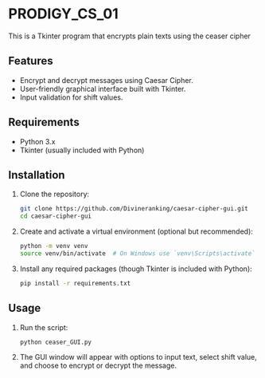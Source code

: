 # PRODIGY_CS_01
This is a Tkinter program that encrypts plain texts using the ceaser cipher
## Features
- Encrypt and decrypt messages using Caesar Cipher.
- User-friendly graphical interface built with Tkinter.
- Input validation for shift values.

## Requirements
- Python 3.x
- Tkinter (usually included with Python)

## Installation
1. Clone the repository:
    ```sh
    git clone https://github.com/Divineranking/caesar-cipher-gui.git
    cd caesar-cipher-gui
    ```

2. Create and activate a virtual environment (optional but recommended):
    ```sh
    python -m venv venv
    source venv/bin/activate  # On Windows use `venv\Scripts\activate`
    ```

3. Install any required packages (though Tkinter is included with Python):
    ```sh
    pip install -r requirements.txt
    ```

## Usage
1. Run the script:
    ```sh
    python ceaser_GUI.py
    ```

2. The GUI window will appear with options to input text, select shift value, and choose to encrypt or decrypt the message.
